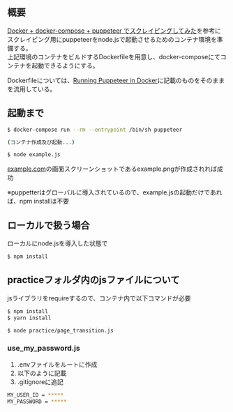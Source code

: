 ## 概要
[Docker + docker-compose + puppeteer でスクレイピングしてみた](https://qiita.com/takayuki-miura0203/items/4fa4cdc9ef0c07a857a9)を参考にスクレイピング用にpuppeteerをnode.jsで起動させるためのコンテナ環境を準備する。  
上記環境のコンテナをビルドするDockerfileを用意し、docker-composeにてコンテナを起動できるようにする。

Dockerfileについては、[Running Puppeteer in Docker](https://github.com/GoogleChrome/puppeteer/blob/v1.12.1/docs/troubleshooting.md#running-puppeteer-in-docker)に記載のものをそのままを流用している。

## 起動まで
```bash
$ docker-compose run --rm --entrypoint /bin/sh puppeteer

(コンテナ作成及び起動...)

$ node example.js

```
[example.com](https://example.com/)の画面スクリーンショットであるexample.pngが作成されれば成功  

※puppetterはグローバルに導入されているので、example.jsの起動だけであれば、npm installは不要

## ローカルで扱う場合
ローカルにnode.jsを導入した状態で
```bash
$ npm install
```

## practiceフォルダ内のjsファイルについて
jsライブラリをrequireするので、コンテナ内で以下コマンドが必要
```bash
$ npm install
$ yarn install
```
```bash
$ node practice/page_transition.js
```

### use_my_password.js
1. .envファイルをルートに作成
2. 以下のように記載
3. .gitignoreに追記
```bash
MY_USER_ID = *****
MY_PASSWORD = *****
```
